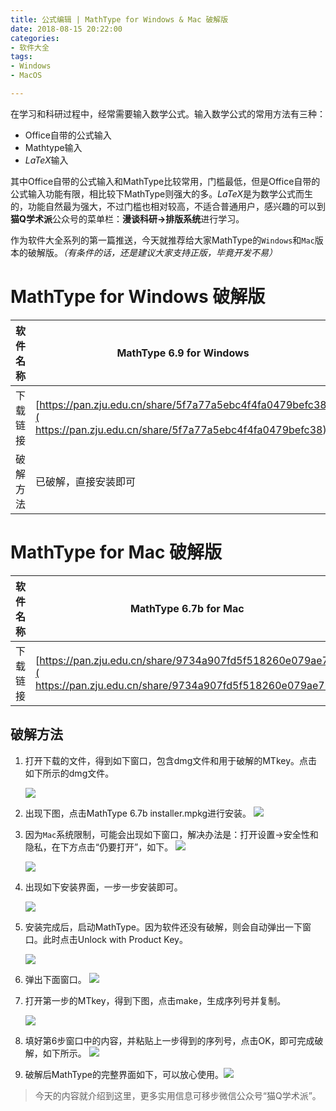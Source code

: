 ```yaml
---
title: 公式编辑 | MathType for Windows & Mac 破解版
date: 2018-08-15 20:22:00
categories:
- 软件大全
tags:
- Windows
- MacOS

---
```


在学习和科研过程中，经常需要输入数学公式。输入数学公式的常用方法有三种：

- Office自带的公式输入
- Mathtype输入
- $LaTeX$输入

其中Office自带的公式输入和MathType比较常用，门槛最低，但是Office自带的公式输入功能有限，相比较下MathType则强大的多。$LaTeX$是为数学公式而生的，功能自然最为强大，不过门槛也相对较高，不适合普通用户，感兴趣的可以到**猫Q学术派**公众号的菜单栏：**漫谈科研->排版系统**进行学习。

作为软件大全系列的第一篇推送，今天就推荐给大家MathType的`Windows`和`Mac`版本的破解版。*（有条件的话，还是建议大家支持正版，毕竟开发不易）*

# MathType for Windows 破解版

| 软件名称 | MathType 6.9 for Windows                 |
| ---- | ---------------------------------------- |
| 下载链接 | [https://pan.zju.edu.cn/share/5f7a77a5ebc4f4fa0479befc38]( https://pan.zju.edu.cn/share/5f7a77a5ebc4f4fa0479befc38) |
| 破解方法 | 已破解，直接安装即可                               |

# MathType for Mac 破解版

| 软件名称 | MathType 6.7b for Mac                    |
| ---- | ---------------------------------------- |
| 下载链接 | [https://pan.zju.edu.cn/share/9734a907fd5f518260e079ae79]( https://pan.zju.edu.cn/share/9734a907fd5f518260e079ae79) |

## 破解方法

1. 打开下载的文件，得到如下窗口，包含dmg文件和用于破解的MTkey。点击如下所示的dmg文件。

   ![](https://iseexuhs.github.io/assets/images/posts/Software/mathtype01.png)

2. 出现下图，点击MathType 6.7b installer.mpkg进行安装。
   ![](https://iseexuhs.github.io/assets/images/posts/Software/mathtype02.png)

3. 因为`Mac`系统限制，可能会出现如下窗口，解决办法是：打开设置->安全性和隐私，在下方点击“仍要打开”，如下。
   ![](https://iseexuhs.github.io/assets/images/posts/Software/mathtype03.jpeg)

   ![](https://iseexuhs.github.io/assets/images/posts/Software/mathtype04.jpeg)

4. 出现如下安装界面，一步一步安装即可。

   ![](https://iseexuhs.github.io/assets/images/posts/Software/mathtype05.jpeg)

5. 安装完成后，启动MathType。因为软件还没有破解，则会自动弹出一下窗口。此时点击Unlock with Product Key。

   ![](https://iseexuhs.github.io/assets/images/posts/Software/mathtype06.png)

6. 弹出下面窗口。
   ![](https://iseexuhs.github.io/assets/images/posts/Software/mathtype07.jpeg)

7. 打开第一步的MTkey，得到下图，点击make，生成序列号并复制。

   ![](https://iseexuhs.github.io/assets/images/posts/Software/mathtype08.png)

8. 填好第6步窗口中的内容，并粘贴上一步得到的序列号，点击OK，即可完成破解，如下所示。
   ![](https://iseexuhs.github.io/assets/images/posts/Software/mathtype09.jpeg)

9. 破解后MathType的完整界面如下，可以放心使用。![](https://iseexuhs.github.io/assets/images/posts/Software/mathtype10.jpeg)

> 今天的内容就介绍到这里，更多实用信息可移步微信公众号“猫Q学术派”。

